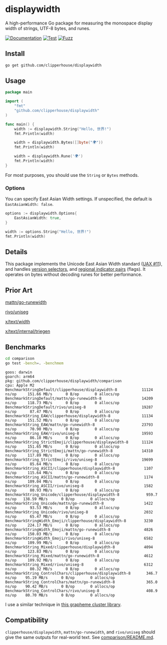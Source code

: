 # displaywidth

A high-performance Go package for measuring the monospace display width of strings, UTF-8 bytes, and runes.

[![Documentation](https://pkg.go.dev/badge/github.com/clipperhouse/displaywidth.svg)](https://pkg.go.dev/github.com/clipperhouse/displaywidth)
[![Test](https://github.com/clipperhouse/displaywidth/actions/workflows/gotest.yml/badge.svg)](https://github.com/clipperhouse/displaywidth/actions/workflows/gotest.yml)
[![Fuzz](https://github.com/clipperhouse/displaywidth/actions/workflows/gofuzz.yml/badge.svg)](https://github.com/clipperhouse/displaywidth/actions/workflows/gofuzz.yml)
## Install
```bash
go get github.com/clipperhouse/displaywidth
```

## Usage

```go
package main

import (
    "fmt"
    "github.com/clipperhouse/displaywidth"
)

func main() {
    width := displaywidth.String("Hello, 世界!")
    fmt.Println(width)

    width = displaywidth.Bytes([]byte("🌍"))
    fmt.Println(width)

    width = displaywidth.Rune('🌍')
    fmt.Println(width)
}
```

For most purposes, you should use the `String` or `Bytes` methods.

### Options

You can specify East Asian Width settings. If unspecified, the default is `EastAsianWidth: false`.

```go
options := displaywidth.Options{
    EastAsianWidth: true,
}

width := options.String("Hello, 世界!")
fmt.Println(width)
```

## Details

This package implements the Unicode East Asian Width standard
([UAX #11](https://www.unicode.org/reports/tr11/)), and handles
[version selectors](https://en.wikipedia.org/wiki/Variation_Selectors_(Unicode_block)),
and [regional indicator pairs](https://en.wikipedia.org/wiki/Regional_indicator_symbol)
(flags). It operates on bytes without decoding runes for better performance.

## Prior Art

[mattn/go-runewidth](https://github.com/mattn/go-runewidth)

[rivo/uniseg](https://github.com/rivo/uniseg)

[x/text/width](https://pkg.go.dev/golang.org/x/text/width)

[x/text/internal/triegen](https://pkg.go.dev/golang.org/x/text/internal/triegen)

## Benchmarks

```bash
cd comparison
go test -bench=. -benchmem
```

```
goos: darwin
goarch: arm64
pkg: github.com/clipperhouse/displaywidth/comparison
cpu: Apple M2
BenchmarkStringDefault/clipperhouse/displaywidth-8           11124 ns/op	 151.66 MB/s	  0 B/op	   0 allocs/op
BenchmarkStringDefault/mattn/go-runewidth-8                  14209 ns/op	 118.73 MB/s	  0 B/op	   0 allocs/op
BenchmarkStringDefault/rivo/uniseg-8                         19287 ns/op	  87.47 MB/s	  0 B/op	   0 allocs/op
BenchmarkString_EAW/clipperhouse/displaywidth-8              11134 ns/op	 151.52 MB/s	  0 B/op	   0 allocs/op
BenchmarkString_EAW/mattn/go-runewidth-8                     23793 ns/op	  70.90 MB/s	  0 B/op	   0 allocs/op
BenchmarkString_EAW/rivo/uniseg-8                            19593 ns/op	  86.10 MB/s	  0 B/op	   0 allocs/op
BenchmarkString_StrictEmoji/clipperhouse/displaywidth-8      11124 ns/op	 151.65 MB/s	  0 B/op	   0 allocs/op
BenchmarkString_StrictEmoji/mattn/go-runewidth-8             14310 ns/op	 117.89 MB/s	  0 B/op	   0 allocs/op
BenchmarkString_StrictEmoji/rivo/uniseg-8                    19699 ns/op	  85.64 MB/s	  0 B/op	   0 allocs/op
BenchmarkString_ASCII/clipperhouse/displaywidth-8             1107 ns/op	 115.64 MB/s	  0 B/op	   0 allocs/op
BenchmarkString_ASCII/mattn/go-runewidth-8                    1174 ns/op	 109.04 MB/s	  0 B/op	   0 allocs/op
BenchmarkString_ASCII/rivo/uniseg-8                           1582 ns/op	  80.93 MB/s	  0 B/op	   0 allocs/op
BenchmarkString_Unicode/clipperhouse/displaywidth-8            959.7 ns/op	 138.59 MB/s	  0 B/op	   0 allocs/op
BenchmarkString_Unicode/mattn/go-runewidth-8                  1422 ns/op	  93.53 MB/s	  0 B/op	   0 allocs/op
BenchmarkString_Unicode/rivo/uniseg-8                         2032 ns/op	  65.47 MB/s	  0 B/op	   0 allocs/op
BenchmarkStringWidth_Emoji/clipperhouse/displaywidth-8        3230 ns/op	 224.17 MB/s	  0 B/op	   0 allocs/op
BenchmarkStringWidth_Emoji/mattn/go-runewidth-8               4826 ns/op	 150.03 MB/s	  0 B/op	   0 allocs/op
BenchmarkStringWidth_Emoji/rivo/uniseg-8                      6582 ns/op	 109.99 MB/s	  0 B/op	   0 allocs/op
BenchmarkString_Mixed/clipperhouse/displaywidth-8             4094 ns/op	 123.83 MB/s	  0 B/op	   0 allocs/op
BenchmarkString_Mixed/mattn/go-runewidth-8                    4612 ns/op	 109.92 MB/s	  0 B/op	   0 allocs/op
BenchmarkString_Mixed/rivo/uniseg-8                           6312 ns/op	  80.32 MB/s	  0 B/op	   0 allocs/op
BenchmarkString_ControlChars/clipperhouse/displaywidth-8       346.7 ns/op	  95.19 MB/s	  0 B/op	   0 allocs/op
BenchmarkString_ControlChars/mattn/go-runewidth-8              365.0 ns/op	  90.42 MB/s	  0 B/op	   0 allocs/op
BenchmarkString_ControlChars/rivo/uniseg-8                     408.9 ns/op	  80.70 MB/s	  0 B/op	   0 allocs/op
```

I use a similar technique in [this grapheme cluster library](https://github.com/clipperhouse/uax29).

## Compatibility

`clipperhouse/displaywidth`, `mattn/go-runewidth`, and `rivo/uniseg` should give the
same outputs for real-world text. See [comparison/README.md](comparison/README.md).
